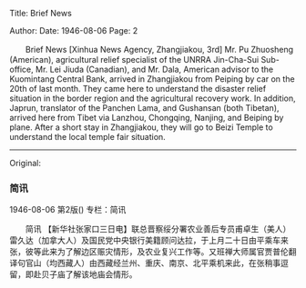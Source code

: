 Title: Brief News

Author: 
Date: 1946-08-06
Page: 2

　　Brief News
    [Xinhua News Agency, Zhangjiakou, 3rd] Mr. Pu Zhuosheng (American), agricultural relief specialist of the UNRRA Jin-Cha-Sui Sub-office, Mr. Lei Jiuda (Canadian), and Mr. Dala, American advisor to the Kuomintang Central Bank, arrived in Zhangjiakou from Peiping by car on the 20th of last month. They came here to understand the disaster relief situation in the border region and the agricultural recovery work. In addition, Japrun, translator of the Panchen Lama, and Gushansan (both Tibetan), arrived here from Tibet via Lanzhou, Chongqing, Nanjing, and Beiping by plane. After a short stay in Zhangjiakou, they will go to Beizi Temple to understand the local temple fair situation.



<hr /> 

Original: 


### 简讯

1946-08-06
第2版()
专栏：简讯

　　简讯
    【新华社张家口三日电】联总晋察绥分署农业善后专员甫卓生（美人）雷久达（加拿大人）及国民党中央银行美籍顾问达拉，于上月二十日由平乘车来张，彼等此来为了解边区赈灾情形，及农业复兴工作等。又班禅大师属官贾普伦翻译句官山（均西藏人）由西藏经兰州、重庆、南京、北平乘机来此，在张稍事逗留，即赴贝子庙了解该地庙会情形。
